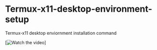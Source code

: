 # Termux-x11-desktop-environment-setup
Termux-x11 desktop enviornment installation command



[![Watch the video](https://youtu.be/VN6u6wJNvbQ)]
